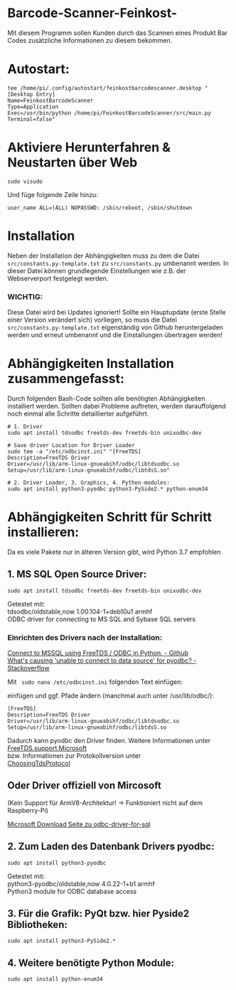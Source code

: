 # Barcode-Scanner-Feinkost-

Mit diesem Programm sollen Kunden durch das Scannen eines Produkt Bar Codes zusätzliche Informationen zu diesem bekommen.

# Autostart:
````
tee /home/pi/.config/autostart/feinkostbarcodescanner.desktop "
[Desktop Entry]
Name=FeinkostBarcodeScanner
Type=Application
Exec=/usr/bin/python /home/pi/FeinkostBarcodeScanner/src/main.py
Terminal=false"
````
# Aktiviere Herunterfahren & Neustarten über Web
````
sudo visudo
````
Und füge folgende Zeile hinzu:
````
user_name ALL=(ALL) NOPASSWD: /sbin/reboot, /sbin/shutdown
````

# Installation

Neben der Installation der Abhängigkeiten muss zu dem die Datei
``src/constants.py-template.txt`` zu ``src/constants.py`` umbenannt werden. In dieser Datei können
grundlegende Einstellungen wie z.B. der Webserverport festgelegt werden.
### WICHTIG:
Diese Datei wird bei Updates ignoriert! Sollte ein Hauptupdate (erste Stelle einer Version verändert sich) vorliegen,
so muss die Datei ``src/constants.py-template.txt`` eigenständig von Github heruntergeladen werden und erneut umbenannt
und die Einstallungen übertragen werden!


# Abhängigkeiten Installation zusammengefasst:
Durch folgenden Bash-Code sollten alle benötigten Abhängigkeiten installiert werden. Sollten dabei Probleme auftreten,
werden darauffolgend noch einmal alle Schritte detaillierter aufgeführt.

````
# 1. Driver
sudo apt install tdsodbc freetds-dev freetds-bin unixodbc-dev

# Save driver Location for Driver Loader
sudo tee -a "/etc/odbcinst.ini" "[FreeTDS]
Description=FreeTDS Driver
Driver=/usr/lib/arm-linux-gnueabihf/odbc/libtdsodbc.so
Setup=/usr/lib/arm-linux-gnueabihf/odbc/libtdsS.so"

# 2. Driver Loader, 3. Graphics, 4. Python-modules:
sudo apt install python3-pyodbc python3-PySide2.* python-enum34
````

# 
#
#
# Abhängigkeiten Schritt für Schritt installieren:
Da es viele Pakete nur in älteren Version gibt, wird Python 3.7 empfohlen


## 1. MS SQL Open Source Driver:

``sudo apt install tdsodbc freetds-dev freetds-bin unixodbc-dev``

Getestet mit: \
tdsodbc/oldstable,now 1.00.104-1+deb10u1 armhf \
ODBC driver for connecting to MS SQL and Sybase SQL servers 

### Einrichten des Drivers nach der Installation:
[Connect to MSSQL using FreeTDS / ODBC in Python. - Github](https://gist.github.com/rduplain/1293636#file-readme-md) \
[What's causing 'unable to connect to data source' for pyodbc? - Stackoverflow](https://stackoverflow.com/questions/9723656/whats-causing-unable-to-connect-to-data-source-for-pyodbc)

Mit `` sudo nano /etc/odbcinst.ini`` folgenden Text einfügen:

einfügen und ggf. Pfade ändern (manchmal auch unter /usr/lib/odbc/):
````
[FreeTDS]
Description=FreeTDS Driver
Driver=/usr/lib/arm-linux-gnueabihf/odbc/libtdsodbc.so
Setup=/usr/lib/arm-linux-gnueabihf/odbc/libtdsS.so
````

Dadurch kann pyodbc den Driver finden. Weitere Informationen unter \
[FreeTDS.support.Microsoft](https://www.freetds.org/faq.html#Does.FreeTDS.support.Microsoft.servers) \
bzw. Informationen zur Protokollversion unter \
[ChoosingTdsProtocol](https://www.freetds.org/userguide/ChoosingTdsProtocol.html)


## Oder Driver offiziell von Mircosoft
(Kein Support für ArmV8-Architektur! -> Funktioniert nicht auf dem Raspberry-Pi)

[Microsoft Download Seite zu odbc-driver-for-sql](https://docs.microsoft.com/de-de/sql/connect/odbc/download-odbc-driver-for-sql-server?view=sql-server-ver16)

## 2. Zum Laden des Datenbank Drivers pyodbc:

``sudo apt install python3-pyodbc``

Getestet mit: \
python3-pyodbc/oldstable,now 4.0.22-1+b1 armhf \
Python3 module for ODBC database access 


## 3. Für die Grafik: PyQt bzw. hier Pyside2 Bibliotheken:

``sudo apt install python3-PySide2.*``

## 4. Weitere benötigte Python Module:
``sudo apt install python-enum34``



